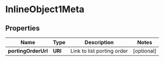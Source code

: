 

# InlineObject1Meta


## Properties

| Name | Type | Description | Notes |
|------------ | ------------- | ------------- | -------------|
|**portingOrderUrl** | **URI** | Link to list porting order |  [optional] |



